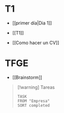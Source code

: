 # T1
+ [[primer día|Dia 1]]
- [[T1]]
+ [[Como hacer un CV]]


# TFGE
- [[Brainstorm]]






> [!warning] Tareas
> ```dataview
> TASK 
> FROM "Empresa"
> SORT completed
> ```